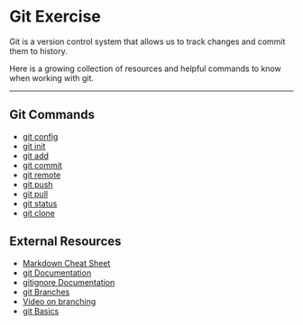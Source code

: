 # Git Exercise 

Git is a version control system that allows us to track changes and commit them to history.

Here is a growing collection of resources and helpful commands to know when working with git.

---
## Git Commands
- [git config](./commands/config.md)
- [git init](./commands/Init.md)
- [git add](./Commands/Add.md)
- [git commit](./Commands/Commit.md)
- [git remote](./Commands/Remote.md)
- [git push](./Commands/Push.md)
- [git pull](./Commands/Pull.md)
- [git status](./Commands/Status.md)
- [git clone](./Commands/Clone.md)


## External Resources

- [Markdown Cheat Sheet](https://www.markdownguide.org/cheat-sheet/)
- [git Documentation](https://git-scm.com/docs)
- [gitignore Documentation](https://git-scm.com/docs/gitignore)
- [git Branches](https://git-scm.com/book/en/v2/Git-Branching-Branches-in-a-Nutshell)
- [Video on branching](https://www.youtube.com/watch?v=JTE2Fn_sCZs)
- [git Basics](https://towardsdatascience.com/an-easy-beginners-guide-to-git-2d5a99682a4c)
